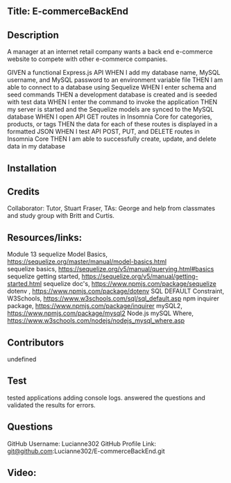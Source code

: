 

## Title: E-commerceBackEnd

## Description
A manager at an internet retail company wants a back end e-commerce website to compete with other e-commerce companies.  

GIVEN a functional Express.js API
WHEN I add my database name, MySQL username, and MySQL password to an environment variable file
THEN I am able to connect to a database using Sequelize
WHEN I enter schema and seed commands
THEN a development database is created and is seeded with test data
WHEN I enter the command to invoke the application
THEN my server is started and the Sequelize models are synced to the MySQL database
WHEN I open API GET routes in Insomnia Core for categories, products, or tags
THEN the data for each of these routes is displayed in a formatted JSON
WHEN I test API POST, PUT, and DELETE routes in Insomnia Core
THEN I am able to successfully create, update, and delete data in my database


## Installation

## Credits
Collaborator: Tutor, Stuart Fraser, TAs: George and help from classmates and study group with Britt and Curtis. 

## Resources/links:

Module 13
sequelize Model Basics, https://sequelize.org/master/manual/model-basics.html  
sequelize basics, https://sequelize.org/v5/manual/querying.html#basics 
sequelize getting started, https://sequelize.org/v5/manual/getting-started.html
sequelize doc's, https://www.npmjs.com/package/sequelize
dotenv , https://www.npmjs.com/package/dotenv 
SQL DEFAULT Constraint, W3Schools, https://www.w3schools.com/sql/sql_default.asp 
npm inquirer package, https://www.npmjs.com/package/inquirer
mySQL2, https://www.npmjs.com/package/mysql2
Node.js mySQL Where, https://www.w3schools.com/nodejs/nodejs_mysql_where.asp


## Contributors
undefined

## Test
tested applications adding console logs. answered the questions and validated the results for errors.

## Questions
GitHub Username: Lucianne302 
GitHub Profile Link: git@github.com:Lucianne302/E-commerceBackEnd.git

## Video:

